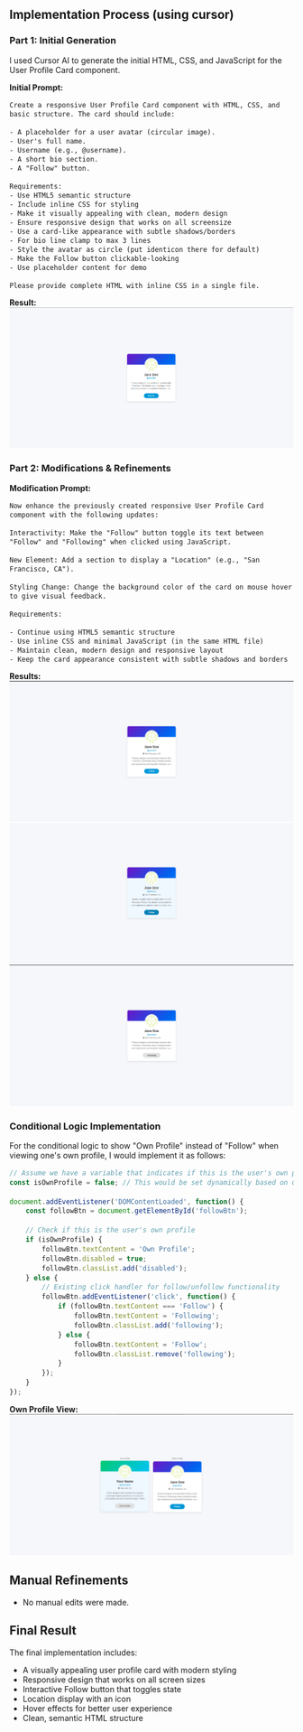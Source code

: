 ## Implementation Process (using cursor)

### Part 1: Initial Generation
I used Cursor AI to generate the initial HTML, CSS, and JavaScript for the User Profile Card component.

**Initial Prompt:**
```
Create a responsive User Profile Card component with HTML, CSS, and basic structure. The card should include:

- A placeholder for a user avatar (circular image).
- User's full name.
- Username (e.g., @username).
- A short bio section.
- A "Follow" button.

Requirements:
- Use HTML5 semantic structure
- Include inline CSS for styling
- Make it visually appealing with clean, modern design
- Ensure responsive design that works on all screensize
- Use a card-like appearance with subtle shadows/borders
- For bio line clamp to max 3 lines
- Style the avatar as circle (put identicon there for default)
- Make the Follow button clickable-looking
- Use placeholder content for demo

Please provide complete HTML with inline CSS in a single file.
```

**Result:**
![Initial Implementation](inital%20prompt.png)

### Part 2: Modifications & Refinements

**Modification Prompt:**
```
Now enhance the previously created responsive User Profile Card component with the following updates:

Interactivity: Make the "Follow" button toggle its text between "Follow" and "Following" when clicked using JavaScript.

New Element: Add a section to display a "Location" (e.g., "San Francisco, CA").

Styling Change: Change the background color of the card on mouse hover to give visual feedback.

Requirements:

- Continue using HTML5 semantic structure
- Use inline CSS and minimal JavaScript (in the same HTML file)
- Maintain clean, modern design and responsive layout
- Keep the card appearance consistent with subtle shadows and borders
```

**Results:**
![Modification 1](prompt%202%20-1.png)
![Modification 2](prompt%202%20-2.png)
![Modification 3](prompt%202%20-3.png)

### Conditional Logic Implementation

For the conditional logic to show "Own Profile" instead of "Follow" when viewing one's own profile, I would implement it as follows:

```javascript
// Assume we have a variable that indicates if this is the user's own profile
const isOwnProfile = false; // This would be set dynamically based on user authentication

document.addEventListener('DOMContentLoaded', function() {
    const followBtn = document.getElementById('followBtn');
    
    // Check if this is the user's own profile
    if (isOwnProfile) {
        followBtn.textContent = 'Own Profile';
        followBtn.disabled = true;
        followBtn.classList.add('disabled');
    } else {
        // Existing click handler for follow/unfollow functionality
        followBtn.addEventListener('click', function() {
            if (followBtn.textContent === 'Follow') {
                followBtn.textContent = 'Following';
                followBtn.classList.add('following');
            } else {
                followBtn.textContent = 'Follow';
                followBtn.classList.remove('following');
            }
        });
    }
});
```

**Own Profile View:**
![Own Profile](own%20profile.png)

## Manual Refinements

- No manual edits were made.

## Final Result

The final implementation includes:
- A visually appealing user profile card with modern styling
- Responsive design that works on all screen sizes
- Interactive Follow button that toggles state
- Location display with an icon
- Hover effects for better user experience
- Clean, semantic HTML structure 
